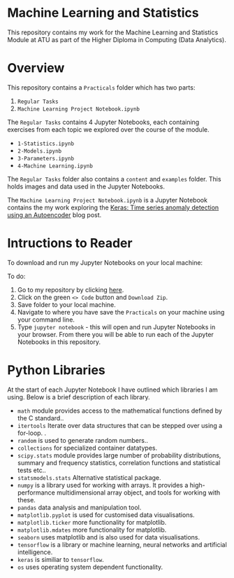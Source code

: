 # Machine Learning and Statistics

This repository contains my work for the Machine Learning and Statistics Module at ATU as part of the Higher Diploma in Computing (Data Analytics). 

# Overview

This repository contains a `Practicals` folder which has two parts:

1. `Regular Tasks`
2. `Machine Learning Project Notebook.ipynb`

The `Regular Tasks` contains 4 Jupyter Notebooks, each containing exercises from each topic we explored over the course of the module. 

- `1-Statistics.ipynb`
- `2-Models.ipynb`
- `3-Parameters.ipynb`
- `4-Machine Learning.ipynb`

The `Regular Tasks` folder also contains a `content` and `examples` folder. This holds images and data used in the Jupyter Notebooks. 

The `Machine Learning Project Notebook.ipynb` is a Jupyter Notebook contains the my work exploring the <a href="https://keras.io/examples/timeseries/timeseries_anomaly_detection/" target="_blank">Keras: Time series anomaly detection using an Autoencoder</a> blog post. 

# Intructions to Reader

To download and run my Jupyter Notebooks on your local machine: 

To do:
1. Go to my repository by clicking [here](https://github.com/ShaneOG2/machstat-assessment).
2. Click on the green `<> Code` button and `Download Zip`.
3. Save folder to your local machine. 
4. Navigate to where you have save the `Practicals` on your machine using your command line. 
5. Type `jupyter notebook` - this will open and run Jupyter Notebooks in your browser. From there you will be able to run each of the Jupyter Notebooks in this repository. 

# Python Libraries

At the start of each Jupyter Notebook I have outlined which libraries I am using. Below is a brief description of each library. 

- `math` module provides access to the mathematical functions defined by the C standard.. 
- `itertools` Iterate over data structures that can be stepped over using a for-loop. . 
- `random` is used to generate random numbers.. 
- `collections` for specialized container datatypes. 
- `scipy.stats` module provides large number of probability distributions, summary and frequency statistics, correlation functions and statistical tests etc.. 
- `statsmodels.stats` Alternative statistical package. 
- `numpy` is a library used for working with arrays. It provides a high-performance multidimensional array object, and tools for working with these. 
- `pandas` data analysis and manipulation tool. 
- `matplotlib.pyplot` is used for customised data visualisations. 
- `matplotlib.ticker` more functionality for matplotlib. 
- `matplotlib.mdates` more functionality for matplotlib. 
- `seaborn` uses matplotlib and is also used for data visualisations. 
- `tensorflow` is a library or machine learning, neural networks and artificial intelligence. 
- `keras` is similiar to `tensorflow`. 
- `os` uses operating system dependent functionality. 